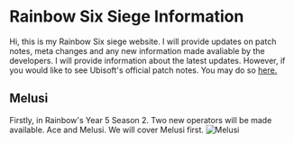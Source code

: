 # Rainbow Six Siege Information 

Hi, this is my Rainbow Six siege website. I will provide updates on patch notes, meta changes and any new information made avaliable by the developers. I will provide information about the latest updates. However, if you would like to see Ubisoft's official patch notes. You may do so [here.](https://www.ubisoft.com/en-us/game/rainbow-six/siege/news-updates/6ZAUq5r1JwOfFWsvlvLBmW/y5s2-steel-wave-patch-notes-addendum)

## Melusi

Firstly, in Rainbow's Year 5 Season 2. Two new operators will be made available. Ace and Melusi. We will cover Melusi first.
![Melusi](https://www.google.com/imgres?imgurl=https%3A%2F%2Fwww.pcgamesn.com%2Fwp-content%2Fuploads%2F2020%2F05%2Fsteel-wave-update-melusi-loadout.jpg&imgrefurl=https%3A%2F%2Fwww.pcgamesn.com%2Frainbow-six-siege%2Fmelusi-nerf&tbnid=GFZ7XcvFINqJFM&vet=12ahUKEwjjkoPnrqnqAhWG34UKHXmCDJcQMygCegUIARCXAQ..i&docid=ALoSwddVoqtmhM&w=1920&h=1080&q=melusi&ved=2ahUKEwjjkoPnrqnqAhWG34UKHXmCDJcQMygCegUIARCXAQ)
